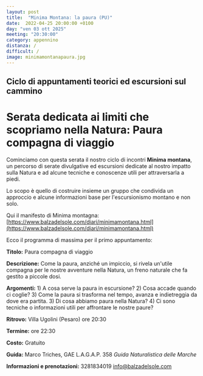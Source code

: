 ```yaml
---
layout: post
title:  "Minima Montana: la paura (PU)"
date:  2022-04-25 20:00:00 +0100
day: "ven 03 ott 2025"
meeting: "20:30:00"
category: appennino
distanza: /
difficult: /
image: minimamontanapaura.jpg
---
```


## Ciclo di appuntamenti teorici ed escursioni sul cammino

# Serata dedicata ai limiti che scopriamo nella Natura: Paura compagna di viaggio

Cominciamo con questa serata il nostro ciclo di incontri **Minima montana**, un percorso di serate divulgative ed escursioni dedicate al nostro impatto sulla Natura e ad alcune tecniche e conoscenze utili per attraversarla a piedi.

Lo scopo è quello di costruire insieme un gruppo che condivida un approccio e alcune informazioni base per l'escursionismo montano e non solo.

Qui il manifesto di Minima montagna: [https://www.balzadelsole.com/diari/minimamontana.html](https://www.balzadelsole.com/diari/minimamontana.html)

Ecco il programma di massima per il primo appuntamento:

**Titolo:**       Paura compagna di viaggio

**Descrizione:**  Come la paura, anziché un impiccio, si rivela un'utile compagna per le nostre avventure nella Natura, un freno naturale che fa gestito a piccole dosi.

**Argomenti:** 1) A cosa serve la paura in escursione?   2) Cosa accade quando ci coglie?   3) Come la paura si trasforma nel tempo, avanza e indietreggia da dove era partita.   3) Di cosa abbiamo paura nella Natura?   4) Ci sono tecniche o informazioni utili per affrontare le nostre paure?

**Ritrovo:** Villa Ugolini (Pesaro) ore 20:30

**Termine:** ore 22:30 

**Costo:** Gratuito

**Guida:** Marco Triches, GAE L.A.G.A.P. 358
*Guida Naturalistica delle Marche*

**Informazioni e prenotazioni:** 3281834019 info@balzadelsole.com
